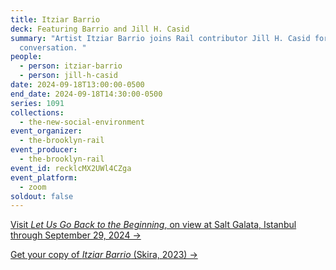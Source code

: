 ```yaml
---
title: Itziar Barrio
deck: Featuring Barrio and Jill H. Casid
summary: "Artist Itziar Barrio joins Rail contributor Jill H. Casid for a
  conversation. "
people:
  - person: itziar-barrio
  - person: jill-h-casid
date: 2024-09-18T13:00:00-0500
end_date: 2024-09-18T14:30:00-0500
series: 1091
collections:
  - the-new-social-environment
event_organizer:
  - the-brooklyn-rail
event_producer:
  - the-brooklyn-rail
event_id: recklcMX2UWl4CZga
event_platform:
  - zoom
soldout: false
---
```

[V﻿isit *Let Us Go Back to the Beginning*, on view at Salt Galata, Istanbul through September 29, 2024 →](https://saltonline.org/en/2735/exhibition-let-us-go-back-to-the-beginning)

[G﻿et your copy of *Itziar Barrio* (Skira, 2023) →](https://www.artbook.com/9788857249995.html)